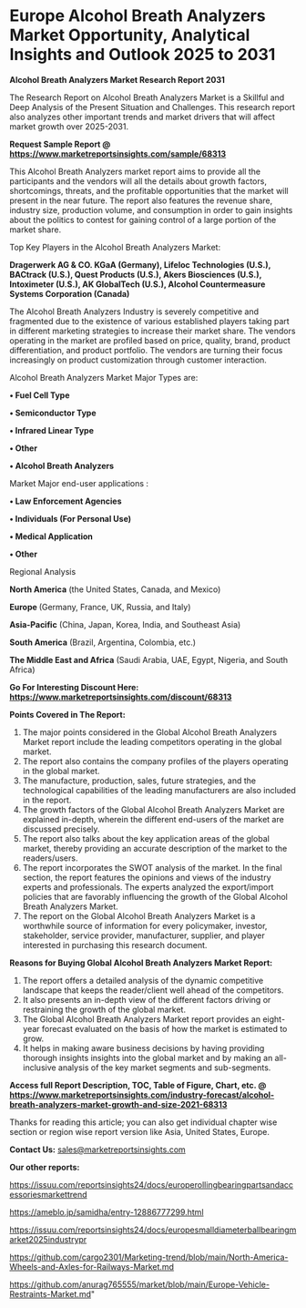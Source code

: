 # Europe Alcohol Breath Analyzers Market Opportunity, Analytical Insights and Outlook 2025 to 2031

<strong>Alcohol Breath Analyzers Market Research Report 2031</strong>

The Research Report on Alcohol Breath Analyzers Market is a Skillful and Deep Analysis of the Present Situation and Challenges. This research report also analyzes other important trends and market drivers that will affect market growth over 2025-2031.

<strong>Request Sample Report @ <a href=https://www.marketreportsinsights.com/sample/68313>https://www.marketreportsinsights.com/sample/68313</a></strong>

This Alcohol Breath Analyzers market report aims to provide all the participants and the vendors will all the details about growth factors, shortcomings, threats, and the profitable opportunities that the market will present in the near future. The report also features the revenue share, industry size, production volume, and consumption in order to gain insights about the politics to contest for gaining control of a large portion of the market share.

Top Key Players in the Alcohol Breath Analyzers Market:

<strong>Dragerwerk AG & CO. KGaA (Germany), Lifeloc Technologies (U.S.), BACtrack (U.S.), Quest Products (U.S.), Akers Biosciences (U.S.), Intoximeter (U.S.), AK GlobalTech (U.S.), Alcohol Countermeasure Systems Corporation (Canada)</strong>

The Alcohol Breath Analyzers Industry is severely competitive and fragmented due to the existence of various established players taking part in different marketing strategies to increase their market share. The vendors operating in the market are profiled based on price, quality, brand, product differentiation, and product portfolio. The vendors are turning their focus increasingly on product customization through customer interaction.

Alcohol Breath Analyzers Market Major Types are:

<strong>• Fuel Cell Type

• Semiconductor Type

• Infrared Linear Type

• Other

• Alcohol Breath Analyzers</strong>

Market Major end-user applications :

<strong>• Law Enforcement Agencies

• Individuals (For Personal Use)

• Medical Application

• Other</strong>

Regional Analysis

</u><strong><b>North America</b></strong> (the United States, Canada, and Mexico)

<strong><b>Europe </b></strong>(Germany, France, UK, Russia, and Italy)

<strong><b>Asia-Pacific</b></strong> (China, Japan, Korea, India, and Southeast Asia)

<strong><b>South America</b></strong> (Brazil, Argentina, Colombia, etc.)

<strong><b>The Middle East and Africa</b></strong> (Saudi Arabia, UAE, Egypt, Nigeria, and South Africa)

<strong>Go For Interesting Discount Here: <a href=https://www.marketreportsinsights.com/discount/68313>https://www.marketreportsinsights.com/discount/68313</a></strong>

<strong>Points Covered in The Report:</strong>
<ol>
  <li>The major points considered in the Global Alcohol Breath Analyzers Market report include the leading competitors operating in the global market.</li>
  <li>The report also contains the company profiles of the players operating in the global market.</li>
  <li>The manufacture, production, sales, future strategies, and the technological capabilities of the leading manufacturers are also included in the report.</li>
  <li>The growth factors of the Global Alcohol Breath Analyzers Market are explained in-depth, wherein the different end-users of the market are discussed precisely.</li>
  <li>The report also talks about the key application areas of the global market, thereby providing an accurate description of the market to the readers/users.</li>
  <li>The report incorporates the SWOT analysis of the market. In the final section, the report features the opinions and views of the industry experts and professionals. The experts analyzed the export/import policies that are favorably influencing the growth of the Global Alcohol Breath Analyzers Market.</li>
  <li>The report on the Global Alcohol Breath Analyzers Market is a worthwhile source of information for every policymaker, investor, stakeholder, service provider, manufacturer, supplier, and player interested in purchasing this research document.</li>
</ol>
<strong>Reasons for Buying Global Alcohol Breath Analyzers Market Report:</strong>

<ol>
  <li>The report offers a detailed analysis of the dynamic competitive landscape that keeps the reader/client well ahead of the competitors.</li>
  <li>It also presents an in-depth view of the different factors driving or restraining the growth of the global market.</li>
  <li>The Global Alcohol Breath Analyzers Market report provides an eight-year forecast evaluated on the basis of how the market is estimated to grow.</li>
  <li>It helps in making aware business decisions by having providing thorough insights insights into the global market and by making an all-inclusive analysis of the key market segments and sub-segments.</li>
</ol>
<strong>Access full Report Description, TOC, Table of Figure, Chart, etc. @ <a href=https://www.marketreportsinsights.com/industry-forecast/alcohol-breath-analyzers-market-growth-and-size-2021-68313>https://www.marketreportsinsights.com/industry-forecast/alcohol-breath-analyzers-market-growth-and-size-2021-68313</a></strong>


Thanks for reading this article; you can also get individual chapter wise section or region wise report version like Asia, United States, Europe.

<strong>Contact Us:</strong>
sales@marketreportsinsights.com

<strong>Our other reports:</strong>

<a href=https://issuu.com/reportsinsights24/docs/europerollingbearingpartsandaccessoriesmarkettrend>https://issuu.com/reportsinsights24/docs/europerollingbearingpartsandaccessoriesmarkettrend</a>

<a href=https://ameblo.jp/samidha/entry-12886777299.html>https://ameblo.jp/samidha/entry-12886777299.html</a>

<a href=https://issuu.com/reportsinsights24/docs/europesmalldiameterballbearingmarket2025industrypr>https://issuu.com/reportsinsights24/docs/europesmalldiameterballbearingmarket2025industrypr</a>

<a href=https://github.com/cargo2301/Marketing-trend/blob/main/North-America-Wheels-and-Axles-for-Railways-Market.md>https://github.com/cargo2301/Marketing-trend/blob/main/North-America-Wheels-and-Axles-for-Railways-Market.md</a>

<a href=https://github.com/anurag765555/market/blob/main/Europe-Vehicle-Restraints-Market.md>https://github.com/anurag765555/market/blob/main/Europe-Vehicle-Restraints-Market.md</a>"
